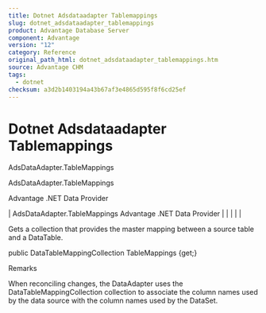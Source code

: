 ```yaml
---
title: Dotnet Adsdataadapter Tablemappings
slug: dotnet_adsdataadapter_tablemappings
product: Advantage Database Server
component: Advantage
version: "12"
category: Reference
original_path_html: dotnet_adsdataadapter_tablemappings.htm
source: Advantage CHM
tags:
  - dotnet
checksum: a3d2b1403194a43b67af3e4865d595f8f6cd25ef
---
```


# Dotnet Adsdataadapter Tablemappings

AdsDataAdapter.TableMappings

AdsDataAdapter.TableMappings

Advantage .NET Data Provider

| AdsDataAdapter.TableMappings  Advantage .NET Data Provider |  |  |  |  |

Gets a collection that provides the master mapping between a source table and a DataTable.

public DataTableMappingCollection TableMappings {get;}

Remarks

When reconciling changes, the DataAdapter uses the DataTableMappingCollection collection to associate the column names used by the data source with the column names used by the DataSet.
